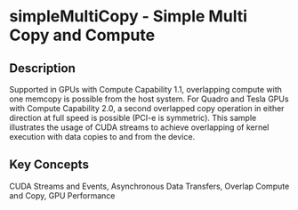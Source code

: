 # simpleMultiCopy - Simple Multi Copy and Compute

## Description

Supported in GPUs with Compute Capability 1.1, overlapping compute with one memcopy is possible from the host system.  For Quadro and Tesla GPUs with Compute Capability 2.0, a second overlapped copy operation in either direction at full speed is possible (PCI-e is symmetric).  This sample illustrates the usage of CUDA streams to achieve overlapping of kernel execution with data copies to and from the device.

## Key Concepts

CUDA Streams and Events, Asynchronous Data Transfers, Overlap Compute and Copy, GPU Performance
